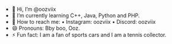 - 👋 Hi, I’m @oozviix
- 🌱 I’m currently learning C++, Java, Python and PHP.
- 💞️ How to reach me:
• Instagram: oozviix
• Discord: oozviix
- 😄 Pronouns: Bby boo, Ooz.
- ⚡ Fun fact: I am a fan of sports cars and I am a tennis collector.
